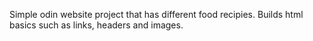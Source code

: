 Simple odin website project that has different food recipies.
Builds html basics such as links, headers and images.